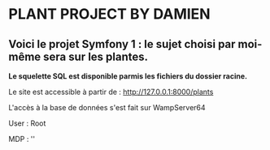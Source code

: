 # PLANT PROJECT BY DAMIEN

## Voici le projet Symfony 1 : le sujet choisi par moi-même sera sur les plantes.

**Le squelette SQL est disponible parmis les fichiers du dossier racine.**

Le site est accessible à partir de : http://127.0.0.1:8000/plants

L'accès à la base de données s'est fait sur WampServer64

User : Root 


MDP : ''

